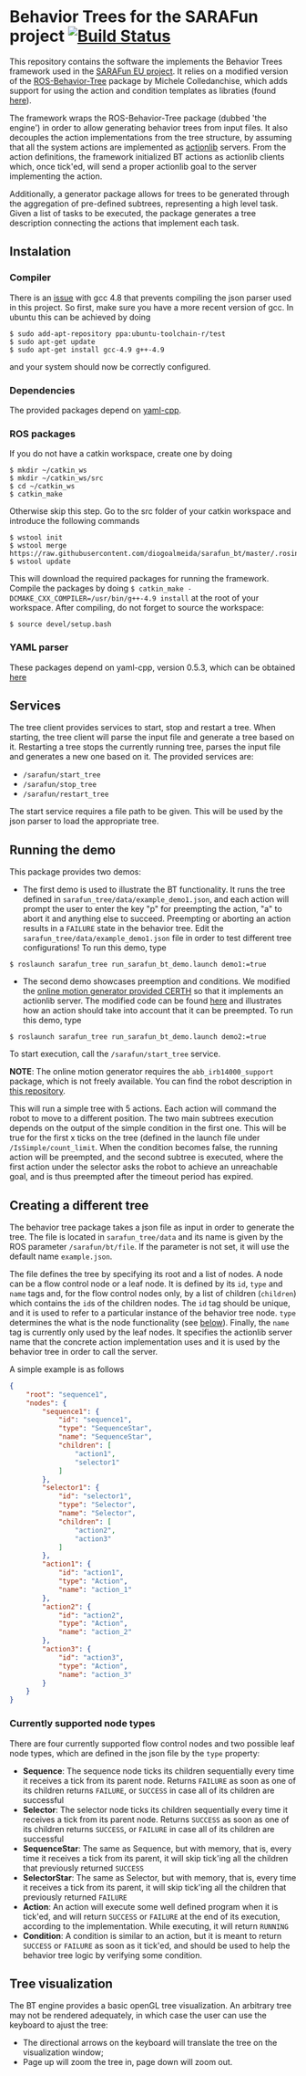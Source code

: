Behavior Trees for the SARAFun project [![Build Status](https://travis-ci.org/diogoalmeida/sarafun_bt.svg?branch=master)](https://travis-ci.org/diogoalmeida/sarafun_bt)
=====

This repository contains the software the implements the Behavior Trees framework used in the [SARAFun EU project](http://h2020sarafun.eu/).
It relies on a modified version of the [ROS-Behavior-Tree](https://github.com/miccol/ROS-Behavior-Tree) package by Michele Colledanchise, which adds support for using the action and condition templates as libraties (found [here](https://github.com/diogoalmeida/ROS-Behavior-Tree)).

The framework wraps the ROS-Behavior-Tree package (dubbed 'the engine') in order to allow generating behavior trees from input files.
It also decouples the action implementations from the tree structure, by assuming that all the system actions are implemented as [actionlib](http://wiki.ros.org/actionlib) servers.
From the action definitions, the framework initialized BT actions as actionlib clients which, once tick'ed, will send a proper actionlib goal to the server implementing the action.

Additionally, a generator package allows for trees to be generated through the aggregation of pre-defined subtrees, representing a high level task.
Given a list of tasks to be executed, the package generates a tree description connecting the actions that implement each task.

Instalation
-----

### Compiler
There is an [issue](https://github.com/nlohmann/json/pull/212) with gcc 4.8 that prevents compiling the json parser used in this project. So first, make sure you have a more recent version of gcc. In ubuntu this can be achieved by doing
```
$ sudo add-apt-repository ppa:ubuntu-toolchain-r/test
$ sudo apt-get update
$ sudo apt-get install gcc-4.9 g++-4.9
```
and your system should now be correctly configured.

### Dependencies
The provided packages depend on [yaml-cpp](https://github.com/oftc/yaml-cpp.git).

### ROS packages
If you do not have a catkin workspace, create one by doing
```
$ mkdir ~/catkin_ws
$ mkdir ~/catkin_ws/src
$ cd ~/catkin_ws
$ catkin_make
```
Otherwise skip this step. Go to the src folder of your catkin workspace and introduce the following commands
```
$ wstool init
$ wstool merge https://raw.githubusercontent.com/diogoalmeida/sarafun_bt/master/.rosinstall
$ wstool update
```
This will download the required packages for running the framework. Compile the packages by doing ```$ catkin_make -DCMAKE_CXX_COMPILER=/usr/bin/g++-4.9 install``` at the root of your workspace. After compiling, do not forget to source the workspace:
```
$ source devel/setup.bash
```

### YAML parser
These packages depend on yaml-cpp, version 0.5.3, which can be obtained [here](https://github.com/jbeder/yaml-cpp/tree/yaml-cpp-0.5.3)

Services
----
The tree client provides services to start, stop and restart a tree. When starting, the tree client will parse the input file and generate a tree based on it.
Restarting a tree stops the currently running tree, parses the input file and generates a new one based on it. The provided services are:
* ```/sarafun/start_tree```
* ```/sarafun/stop_tree```
* ```/sarafun/restart_tree```

The start service requires a file path to be given. This will be used by the json parser to load the appropriate tree.

Running the demo
----
This package provides two demos:
*  The first demo is used to illustrate the BT functionality. It runs the tree defined in ```sarafun_tree/data/example_demo1.json```, and each action will prompt the user to enter the key "p" for preempting the action, "a" to abort it and anything else to succeed. Preempting or aborting an action results in a ```FAILURE``` state in the behavior tree. Edit the ```sarafun_tree/data/example_demo1.json``` file in order to test different tree configurations!
To run this demo, type
```
$ roslaunch sarafun_tree run_sarafun_bt_demo.launch demo1:=true
```
*  The second demo showcases preemption and conditions. We modified the [online motion generator provided CERTH](https://github.com/auth-arl/sarafun_online_motion_generation) so that it implements an actionlib server. The modified code can be found [here](https://github.com/diogoalmeida/sarafun_online_motion_generation) and illustrates how an action should take into account that it can be preempted.
To run this demo, type
```
$ roslaunch sarafun_tree run_sarafun_bt_demo.launch demo2:=true
```

To start execution, call the ```/sarafun/start_tree``` service.

**NOTE**: The online motion generator requires the ```abb_irb14000_support``` package, which is not freely available. You can find the robot description in [this repository](https://github.com/rtkg/yumi).

This will run a simple tree with 5 actions. Each action will command the robot to move to a different position. The two main subtrees execution depends on the output of the simple condition in the first one. This will be true for the first x ticks on the tree (defined in the launch file under ```/IsSimple/count_limit```. When the condition becomes false, the running action will be preempted, and the second subtree is executed, where the first action under the selector asks the robot to achieve an unreachable goal, and is thus preempted after the timeout period has expired.

Creating a different tree
----
The behavior tree package takes a json file as input in order to generate the tree. The file is located in ```sarafun_tree/data``` and its name is given by the ROS parameter ```/sarafun/bt/file```. If the parameter is not set, it will use the default name ```example.json```.

The file defines the tree by specifying its root and a list of nodes. A node can be a flow control node or a leaf node. It is defined by its ```id```, ```type``` and ```name``` tags and, for the flow control nodes only, by a list of children (```children```) which contains the ```id```s of the children nodes.
The ```id``` tag should be unique, and it is used to refer to a particular instance of the behavior tree node. ```type``` determines the what is the node functionality (see [below](#Currently-supported-node-types)). Finally, the ```name``` tag is currently only used by the leaf nodes. It specifies the actionlib server name that the concrete action implementation uses and it is used by the behavior tree in order to call the server.

A simple example is as follows
```json
{
	"root": "sequence1",
	"nodes": {
		"sequence1": {
			"id": "sequence1",
			"type": "SequenceStar",
			"name": "SequenceStar",
			"children": [
				"action1",
				"selector1"
			]
		},
		"selector1": {
			"id": "selector1",
			"type": "Selector",
			"name": "Selector",
			"children": [
				"action2",
				"action3"
			]
		},
		"action1": {
			"id": "action1",
			"type": "Action",
			"name": "action_1"
		},
		"action2": {
			"id": "action2",
			"type": "Action",
			"name": "action_2"
		},
		"action3": {
			"id": "action3",
			"type": "Action",
			"name": "action_3"
		}
	}
}
```

### Currently supported node types
There are four currently supported flow control nodes and two possible leaf node types, which are defined in the json file by the ```type``` property:
*  **Sequence**: The sequence node ticks its children sequentially every time it receives a tick from its parent node. Returns ```FAILURE``` as soon as one of its children returns ```FAILURE```, or ```SUCCESS``` in case all of its children are successful
*  **Selector**: The selector node ticks its children sequentially every time it receives a tick from its parent node. Returns ```SUCCESS``` as soon as one of its children returns ```SUCCESS```, or ```FAILURE``` in case all of its children are successful
* **SequenceStar**: The same as Sequence, but with memory, that is, every time it receives a tick from its parent, it will skip tick'ing all the children that previously returned ```SUCCESS```
*  **SelectorStar**: The same as Selector, but with memory, that is, every time it receives a tick from its parent, it will skip tick'ing all the children that previously returned ```FAILURE```
*  **Action**: An action will execute some well defined program when it is tick'ed, and will return ```SUCCESS``` or ```FAILURE``` at the end of its execution, according to the implementation. While executing, it will return ```RUNNING```
*  **Condition**: A condition is similar to an action, but it is meant to return ```SUCCESS``` or ```FAILURE``` as soon as it tick'ed, and should be used to help the behavior tree logic by verifying some condition.

Tree visualization
----
The BT engine provides a basic openGL tree visualization. An arbitrary tree may not be rendered adequately, in which case the user can use the keyboard to ajust the tree:
*  The directional arrows on the keyboard will translate the tree on the visualization window;
*  Page up will zoom the tree in, page down will zoom out.
